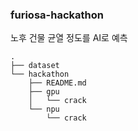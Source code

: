 ### furiosa-hackathon
노후 건물 균열 정도를 AI로 예측

```
.
├── dataset
└── hackathon
    ├── README.md
    ├── gpu
    │   └── crack
    └── npu
        └── crack
```